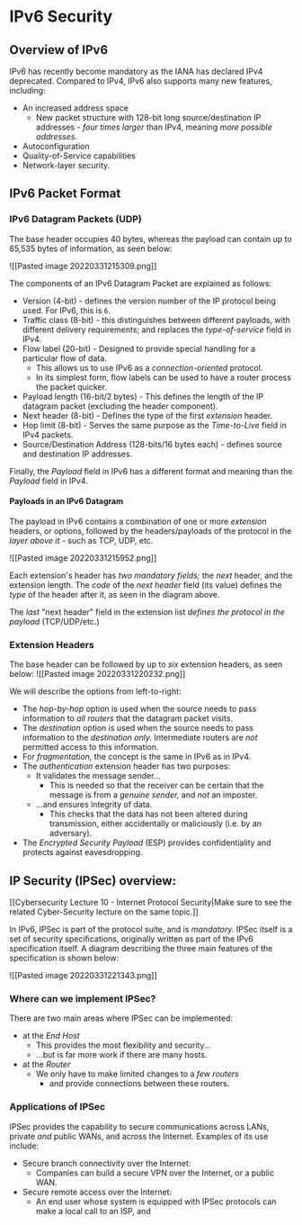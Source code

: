 # IPv6 Security
## Overview of IPv6
IPv6 has recently become mandatory as the IANA has declared IPv4 deprecated. Compared to IPv4, IPv6 also supports many new features, including:
- An increased address space
	- New packet structure with 128-bit long source/destination IP addresses - *four times larger* than IPv4, meaning *more possible addresses.*
- Autoconfiguration
- Quality-of-Service capabilities
- Network-layer security.

## IPv6 Packet Format
### IPv6 Datagram Packets (UDP)
The base header occupies 40 bytes, whereas the payload can contain up to 65,535 bytes of information, as  seen below:

![[Pasted image 20220331215309.png]]

The components of an IPv6 Datagram Packet are explained as follows:
- Version (4-bit) - defines the version number of the IP protocol being used. For IPv6, this is `6`.
- Traffic class (8-bit) - this distinguishes between different payloads, with different delivery requirements; and replaces the *type-of-service* field in IPv4.
- Flow label (20-bit) - Designed to provide special handling for a particular flow of data. 
	- This allows us to use IPv6 as a *connection-oriented* protocol.
	- In its simplest form, flow labels can be used to have a router process the packet quicker.
- Payload length (16-bit/2 bytes) - This defines the length of the IP datagram packet (excluding the header component).
- Next header (8-bit) - Defines the type of the first *extension* header.
- Hop limit (8-bit) - Serves the same purpose as the *Time-to-Live* field in IPv4 packets.
- Source/Destination Address (128-bits/16 bytes each) - defines source and destination IP addresses.

Finally, the *Payload* field in IPv6 has a different format and meaning than the *Payload* field in IPv4.

#### Payloads in an IPv6 Datagram
The payload in IPv6 contains a combination of one or more *extension* headers, or options, followed by the headers/payloads of the protocol in the *layer above it* - such as TCP, UDP, etc.

![[Pasted image 20220331215952.png]]

Each extension's header has *two mandatory fields;* the *next* header, and the extension length. The *code* of the *next header* field (its value) defines the *type* of the header after it, as seen in the diagram above.

The *last* "next header" field in the extension list *defines the protocol in the payload* (TCP/UDP/etc.)

### Extension Headers
The base header can be followed by up to *six* extension headers, as seen below:
![[Pasted image 20220331220232.png]]

We will describe the options from left-to-right:
- The *hop-by-hop* option is used when the source needs to pass information to *all routers* that the datagram packet visits.
- The *destination* option is used when the source needs to pass information to the *destination only.*  Intermediate routers are *not* permitted access to this information.
- For *fragmentation,* the concept is the same in IPv6 as in IPv4.
- The *authentication* extension header has two purposes:
	- It validates the message sender...
		- This is needed so that the receiver can be certain that the message is from a *genuine sender,* and *not* an imposter.
	- ...and ensures integrity of data.
		- This checks that the data has not been altered during transmission, either accidentally or maliciously (i.e. by an adversary).
- The *Encrypted Security Payload* (ESP) provides confidentiality and protects against eavesdropping.

## IP Security (IPSec) overview:
[[Cybersecurity Lecture 10 - Internet Protocol Security|Make sure to see the related Cyber-Security lecture on the same topic.]]

In IPv6, IPSec is part of the protocol suite, and is *mandatory.* IPSec itself is a set of security specifications, originally written as part of the IPv6 specification itself. A diagram describing the three main features of the specification is shown below:

![[Pasted image 20220331221343.png]]

### Where can we implement IPSec?
There are two main areas where IPSec can be implemented:
- at the *End Host*
	- This provides the most flexibility and security...
	- ...but is far more work if there are many hosts.
- at the *Router*
	- We only have to make limited changes to a *few routers*
		- and provide connections between these routers.

### Applications of IPSec
IPSec provides the capability to secure communications across LANs, private *and* public WANs, and across the Internet. Examples of its use include:
- Secure branch connectivity over the Internet:
	- Companies can build a secure VPN over the Internet, or a public WAN.
- Secure remote access over the Internet:
	- An end user whose system is equipped with IPSec protocols can make a local call to an ISP, and 